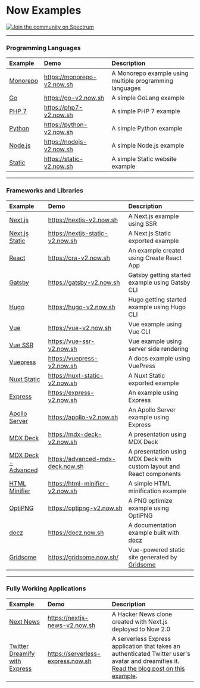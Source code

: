 # Now Examples

[![Join the community on Spectrum](https://withspectrum.github.io/badge/badge.svg)](https://spectrum.chat/zeit)

---

### Programming Languages

| Example               | Demo                       | Description                                             |
| :-------------------- | :------------------------- | :------------------------------------------------------ |
| [Monorepo](/monorepo) | https://monorepo-v2.now.sh | A Monorepo example using multiple programming languages |
| [Go](/go)             | https://go-v2.now.sh       | A simple GoLang example                                 |
| [PHP 7](/php-7)       | https://php7-v2.now.sh     | A simple PHP 7 example                                  |
| [Python](/python)     | https://python-v2.now.sh   | A simple Python example                                 |
| [Node.js](/nodejs)    | https://nodejs-v2.now.sh   | A simple Node.js example                                |
| [Static](/static)     | https://static-v2.now.sh   | A simple Static website example                         |

---

### Frameworks and Libraries

| Example                                   | Demo                             | Description                                                           |
| :---------------------------------------- | :------------------------------- | :-------------------------------------------------------------------- |
| [Next.js](/nextjs)                        | https://nextjs-v2.now.sh         | A Next.js example using SSR                                           |
| [Next.js Static](/nextjs-static)          | https://nextjs-static-v2.now.sh  | A Next.js Static exported example                                     |
| [React](/create-react-app)                | https://cra-v2.now.sh            | An example created using Create React App                             |
| [Gatsby](/gatsby)                         | https://gatsby-v2.now.sh         | Gatsby getting started example using Gatsby CLI                       |
| [Hugo](/hugo)                             | https://hugo-v2.now.sh           | Hugo getting started example using Hugo CLI                           |
| [Vue](/vue)                               | https://vue-v2.now.sh            | Vue example using Vue CLI                                             |
| [Vue SSR](/vue-ssr)                       | https://vue-ssr-v2.now.sh        | Vue example using server side rendering                               |
| [Vuepress](/vuepress)                     | https://vuepress-v2.now.sh       | A docs example using VuePress                                         |
| [Nuxt Static](/nuxt-static)               | https://nuxt-static-v2.now.sh    | A Nuxt Static exported example                                        |
| [Express](/express)                       | https://express-v2.now.sh        | An example using Express                                              |
| [Apollo Server](/apollo)                  | https://apollo-v2.now.sh         | An Apollo Server example using Express                                |
| [MDX Deck](/mdx-deck)                     | https://mdx-deck-v2.now.sh       | A presentation using MDX Deck                                         |
| [MDX Deck - Advanced](/mdx-deck-advanced) | https://advanced-mdx-deck.now.sh | A presentation using MDX Deck with custom layout and React components |
| [HTML Minifier](/html-minifier)           | https://html-minifier-v2.now.sh  | A simple HTML minification example                                    |
| [OptiPNG](/optipng)                       | https://optipng-v2.now.sh        | A PNG optimize example using OptiPNG                                  |
| [docz](/docz)                             | https://docz.now.sh              | A documentation example built with [docz](https://docz.site)          |
| [Gridsome](/gridsome)                     | https://gridsome.now.sh/         | Vue-powered static site generated by [Gridsome](https://gridsome.org) |

---

### Fully Working Applications

| Example                                                    | Demo                              | Description                                                                                                                                                                                                |
| :--------------------------------------------------------- | :-------------------------------- | :--------------------------------------------------------------------------------------------------------------------------------------------------------------------------------------------------------- |
| [Next News](/nextjs-news)                                  | https://nextjs-news-v2.now.sh     | A Hacker News clone created with Next.js deployed to Now 2.0                                                                                                                                               |
| [Twitter Dreamify with Express](/express-twitter-dreamify) | https://serverless-express.now.sh | A serverless Express application that takes an authenticated Twitter user's avatar and dreamifies it. [Read the blog post on this example](https://zeit.co/blog/serverless-express-js-lambdas-with-now-2). |

